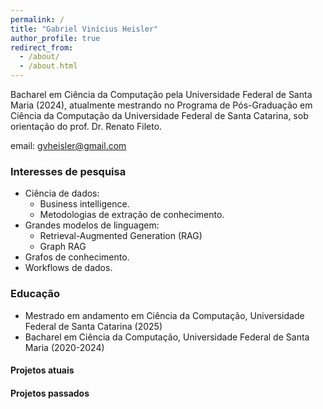 ```yaml
---
permalink: /
title: "Gabriel Vinícius Heisler"
author_profile: true
redirect_from: 
  - /about/
  - /about.html
---
```


Bacharel em Ciência da Computação pela Universidade Federal de Santa Maria (2024), atualmente mestrando no Programa de Pós-Graduação em Ciência da Computação da Universidade Federal de Santa Catarina, sob orientação do prof. Dr. Renato Fileto.

email: [gvheisler@gmail.com](mailto:gvheisler@gmail.com)


### Interesses de pesquisa
* Ciência de dados:
  * Business intelligence.
  * Metodologias de extração de conhecimento.
* Grandes modelos de linguagem:
  * Retrieval-Augmented Generation (RAG)
  * Graph RAG
* Grafos de conhecimento.
* Workflows de dados.

### Educação
* Mestrado em andamento em Ciência da Computação, Universidade Federal de Santa Catarina (2025)
* Bacharel em Ciência da Computação, Universidade Federal de Santa Maria (2020-2024)


#### Projetos atuais


#### Projetos passados